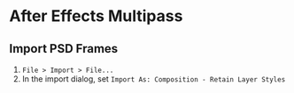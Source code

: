 # After Effects Multipass

## Import PSD Frames

1. `File > Import > File...`
2. In the import dialog, set `Import As: Composition - Retain Layer Styles`
